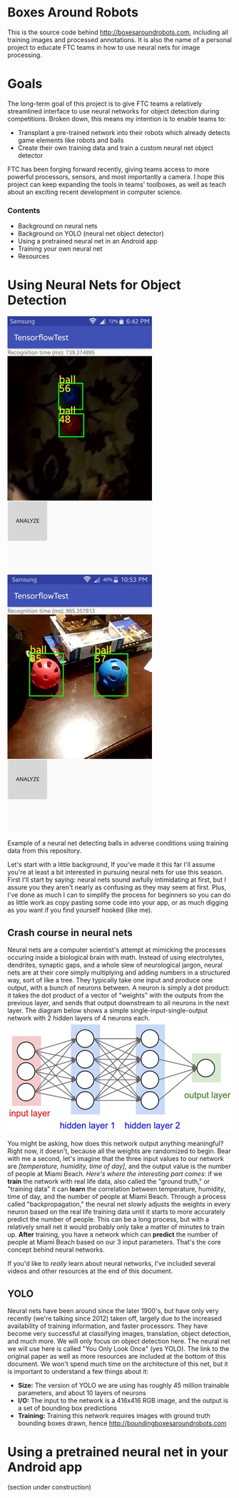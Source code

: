 # Boxes Around Robots
This is the source code behind http://boxesaroundrobots.com, including all training images and processed annotations. It is also the name of a personal project to educate FTC teams in how to use neural nets for image processing.
# Goals
The long-term goal of this project is to give FTC teams a relatively streamlined interface to use neural networks for object detection during competitions. Broken down, this means my intention is to enable teams to:
* Transplant a pre-trained network into their robots which already detects game elements like robots and balls
* Create their own training data and train a custom neural net object detector

FTC has been forging forward recently, giving teams access to more powerful processors, sensors, and most importantly a camera. I hope this project can keep expanding the tools in teams' toolboxes, as well as teach about an exciting recent development in computer science.

### Contents
* Background on neural nets
* Background on YOLO (neural net object detector)
* Using a pretrained neural net in an Android app
* Training your own neural net
* Resources

# Using Neural Nets for Object Detection
![](/samples/demo1.jpg?raw=true)
![](/samples/demo2.jpg?raw=true)

Example of a neural net detecting balls in adverse conditions using training data from this repository.

Let's start with a little background, If you've made it this far I'll assume you're at least a bit interested in pursuing neural nets for use this season. First I'll start by saying: neural nets sound awfully intimidating at first, but I assure you they aren't nearly as confusing as they may seem at first. Plus, I've done as much I can to simplify the process for beginners so you can do as little work as copy pasting some code into your app, or as much digging as you want if you find yourself hooked (like me).

## Crash course in neural nets
Neural nets are a computer scientist's attempt at mimicking the processes occuring inside a biological brain with math. Instead of using electrolytes, dendrites, synaptic gaps, and a whole slew of neurological jargon, neural nets are at their core simply multiplying and adding numbers in a structured way, sort of like a tree. They typically take one input and produce one output, with a bunch of neurons between. A neuron is simply a dot product: it takes the dot product of a vector of "weights" with the outputs from the previous layer, and sends that output downstream to all neurons in the next layer. The diagram below shows a simple single-input-single-output network with 2 hidden layers of 4 neurons each.
![](/net.jpeg?raw=true)

You might be asking, how does this network output anything meaningful? Right now, it doesn't, because all the weights are randomized to begin. Bear with me a second, let's imagine that the three input values to our network are *[temperature, humidity, time of day]*, and the output value is the number of people at Miami Beach. *Here's where the interesting part comes*: if we **train** the network with real life data, also called the "ground truth," or "training data" it can **learn** the correlation between temperature, humidity, time of day, and the number of people at Miami Beach. Through a process called "backpropagation," the neural net slowly adjusts the weights in every neuron based on the real life training data until it starts to more accurately predict the number of people. This can be a long process, but with a relatively small net it would probably only take a matter of minutes to train up. **After** training, you have a network which can **predict** the number of people at Miami Beach based on our 3 input parameters. That's the core concept behind neural networks.

If you'd like to *really* learn about neural networks, I've included several videos and other resources at the end of this document.

## YOLO
Neural nets have been around since the later 1900's, but have only very recently (we're talking since 2012) taken off, largely due to the increased availability of training information, and faster processors. They have become very successful at classifying images, translation, object detection, and much more. We will only focus on object detection here. The neural net we will use here is called "You Only Look Once" (yes YOLO). The link to the original paper as well as more resources are included at the bottom of this document. We won't spend much time on the architecture of this net, but it is important to understand a few things about it:
* **Size:** The version of YOLO we are using has roughly 45 million trainable parameters, and about 10 layers of neurons
* **I/O:** The input to the network is a 416x416 RGB image, and the output is a set of bounding box predictions
* **Training:** Training this network requires images with ground truth bounding boxes drawn, hence http://boundingboxesaroundrobots.com

# Using a pretrained neural net in your Android app
(section under construction)
